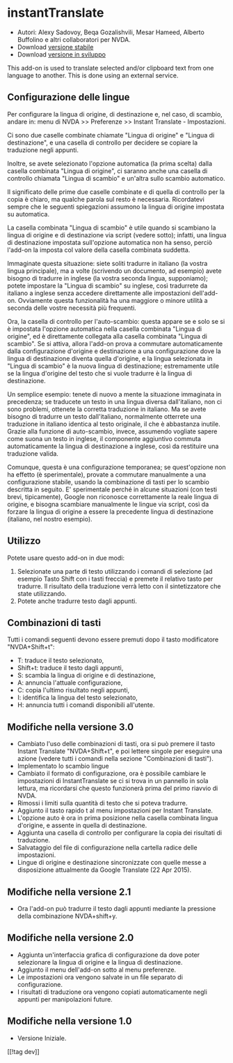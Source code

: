 # instantTranslate #

* Autori: Alexy Sadovoy, Beqa Gozalishvili, Mesar Hameed, Alberto Buffolino
  e altri collaboratori per NVDA.
* Download [versione stabile][1]
* Download [versione in sviluppo][2]

This add-on is used to translate selected and/or clipboard text from one
language to another.  This is done using an external service.

## Configurazione delle lingue ##
Per configurare la lingua di origine, di destinazione e, nel caso, di scambio, andare in: menu di NVDA >> Preferenze >> Instant Translate - Impostazioni.

Ci sono due caselle combinate chiamate "Lingua di origine" e "Lingua di
destinazione", e una casella di controllo per decidere se copiare la
traduzione negli appunti.

Inoltre, se avete selezionato l'opzione automatica (la prima scelta) dalla
casella combinata "Lingua di origine", ci saranno anche una casella di
controllo chiamata "Lingua di scambio" e un'altra sullo scambio automatico.

Il significato delle prime due caselle combinate e di quella di controllo
per la copia è chiaro, ma qualche parola sul resto è necessaria. Ricordatevi
sempre che le seguenti spiegazioni assumono la lingua di origine impostata
su automatica.

La casella combinata "Lingua di scambio" è utile quando si scambiano la
lingua di origine e di destinazione via script (vedere sotto); infatti, una
lingua di destinazione impostata sull'opzione automatica non ha senso,
perciò l'add-on la imposta col valore della casella combinata suddetta.

Immaginate questa situazione: siete soliti tradurre in italiano (la vostra
lingua principale), ma a volte (scrivendo un documento, ad esempio) avete
bisogno di tradurre in inglese (la vostra seconda lingua, supponiamo);
potete impostare la "Lingua di scambio" su inglese, così tradurrete da
italiano a inglese senza accedere direttamente alle impostazioni
dell'add-on. Ovviamente questa funzionalità ha una maggiore o minore utilità
a seconda delle vostre necessità più frequenti.

Ora, la casella di controllo per l'auto-scambio: questa appare se e solo se
si è impostata l'opzione automatica nella casella combinata "Lingua di
origine", ed è direttamente collegata alla casella combinata "Lingua di
scambio". Se si attiva, allora l'add-on prova a commutare automaticamente
dalla configurazione d'origine e destinazione a una configurazione dove la
lingua di destinazione diventa quella d'origine, e la lingua selezionata in
"Lingua di scambio" è la nuova lingua di destinazione; estremamente utile se
la lingua d'origine del testo che si vuole tradurre è la lingua di
destinazione.

Un semplice esempio: tenete di nuovo a mente la situazione immaginata in
precedenza; se traducete un testo in una lingua diversa dall'italiano, non
ci sono problemi, ottenete la corretta traduzione in italiano. Ma se avete
bisogno di tradurre un testo dall'italiano, normalmente otterrete una
traduzione in italiano identica al testo originale, il che è abbastanza
inutile. Grazie alla funzione di auto-scambio, invece, assumendo vogliate
sapere come suona un testo in inglese, il componente aggiuntivo commuta
automaticamente la lingua di destinazione a inglese, così da restituire una
traduzione valida.

Comunque, questa è una configurazione temporanea; se quest'opzione non ha
effetto (è sperimentale), provate a commutare manualmente a una
configurazione stabile, usando la combinazione di tasti per lo scambio
descritta in seguito. E' sperimentale perché in alcune situazioni (con testi
brevi, tipicamente), Google non riconosce correttamente la reale lingua di
origine, e bisogna scambiare manualmente le lingue via script, così da
forzare la lingua di origine a essere la precedente lingua di destinazione
(italiano, nel nostro esempio).

## Utilizzo ##
Potete usare questo add-on in due modi:

1. Selezionate una parte di testo utilizzando i comandi di selezione (ad
   esempio Tasto Shift con i tasti freccia) e premete il relativo tasto per
   tradurre. Il risultato della traduzione verrà letto con il sintetizzatore
   che state utilizzando.
2. Potete anche tradurre testo dagli appunti.

## Combinazioni di tasti ##
Tutti i comandi seguenti devono essere premuti dopo il tasto modificatore
"NVDA+Shift+t":

* T: traduce il testo selezionato,
* Shift+t: traduce il testo dagli appunti,
* S: scambia la lingua di origine e di destinazione,
* A: annuncia l'attuale configurazione,
* C: copia l'ultimo risultato negli appunti,
* I: identifica la lingua del testo selezionato,
* H: annuncia tutti i comandi disponibili all'utente.

## Modifiche nella versione 3.0 ##
* Cambiato l'uso delle combinazioni di tasti, ora si può premere il tasto
  Instant Translate "NVDA+Shift+t", e poi lettere singole per eseguire una
  azione (vedere tutti i comandi nella sezione "Combinazioni di tasti").
* Implementato lo scambio lingue
* Cambiato il formato di configurazione, ora è possibile cambiare le
  impostazioni di InstantTranslate se ci si trova in un pannello in sola
  lettura, ma ricordarsi che questo funzionerà prima del primo riavvio di
  NVDA.
* Rimossi i limiti sulla quantità di testo che si poteva tradurre.
* Aggiunto il tasto rapido t al menu impostazioni per Instant Translate.
* L'opzione auto è ora in prima posizione nella casella combinata lingua
  d'origine, e assente in quella di destinazione.
* Aggiunta una casella di controllo per configurare la copia dei risultati
  di traduzione.
* Salvataggio del file di configurazione nella cartella radice delle
  impostazioni.
* Lingue di origine e destinazione sincronizzate con quelle messe a
  disposizione attualmente da Google Translate (22 Apr 2015).


## Modifiche nella versione 2.1 ##
* Ora l'add-on può tradurre il testo dagli appunti mediante la pressione
  della combinazione NVDA+shift+y.

## Modifiche nella versione 2.0 ##
* Aggiunta un'interfaccia grafica di configurazione da dove poter
  selezionare la lingua di origine e la lingua di destinazione.
* Aggiunto il menu dell'add-on sotto al menu preferenze.
* Le impostazioni ora vengono salvate in un file separato di configurazione.
* I risultati di traduzione ora vengono copiati automaticamente negli
  appunti per manipolazioni future.

## Modifiche nella versione 1.0 ##
* Versione Iniziale.


[[!tag dev]]

[1]: http://addons.nvda-project.org/files/get.php?file=it

[2]: http://addons.nvda-project.org/files/get.php?file=it-dev
